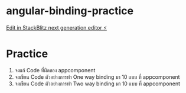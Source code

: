 # angular-binding-practice

[Edit in StackBlitz next generation editor ⚡️](https://stackblitz.com/~/github.com/khaiwhan/angular-binding-practice)

# Practice

1. จงแก้ Code ที่ผิดของ appcomponent
2. จงเขียน Code ตัวอย่างการทำ One way binding มา 10 แบบ ที่ appcomponent
3. จงเขียน Code ตัวอย่างการทำ Two way binding มา 10 แบบ ที่ appcomponent
